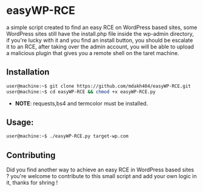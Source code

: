 # easyWP-RCE
a simple script created to find an easy RCE on WordPress based sites, some WordPress sites still have the install.php file inside the wp-admin directory, if you're lucky with it and you find an install button, you should be escalate it to an RCE, after taking over the admin account, you will be able to upload a malicious plugin that gives you a remote shell on the taret machine.

## Installation

```bash
user@machine:~$ git clone https://github.com/mdakh404/easyWP-RCE.git
user@machine:~$ cd easyWP-RCE && chmod +x easyWP-RCE.py
```

- **NOTE**: requests,bs4 and termcolor must be installed.

## Usage:

```bash
user@machine:~$ ./easyWP-RCE.py target-wp.com
```

## Contributing
Did you find another way to achieve an easy RCE in WordPress based sites ? you're welcome to contribute to this small script and add your own logic in it, thanks for shring !

